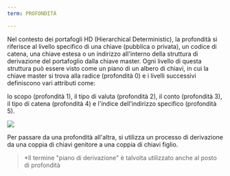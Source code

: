 ```yaml
---
term: PROFONDITÀ

---
```

Nel contesto dei portafogli HD (Hierarchical Deterministic), la profondità si riferisce al livello specifico di una chiave (pubblica o privata), un codice di catena, una chiave estesa o un indirizzo all'interno della struttura di derivazione del portafoglio dalla chiave master. Ogni livello di questa struttura può essere visto come un piano di un albero di chiavi, in cui la chiave master si trova alla radice (profondità 0) e i livelli successivi definiscono vari attributi come:

lo scopo (profondità 1), il tipo di valuta (profondità 2), il conto (profondità 3), il tipo di catena (profondità 4) e l'indice dell'indirizzo specifico (profondità 5).

![](../../dictionnaire/assets/18.webp)

Per passare da una profondità all'altra, si utilizza un processo di derivazione da una coppia di chiavi genitore a una coppia di chiavi figlio.

> *Il termine "piano di derivazione" è talvolta utilizzato anche al posto di profondità